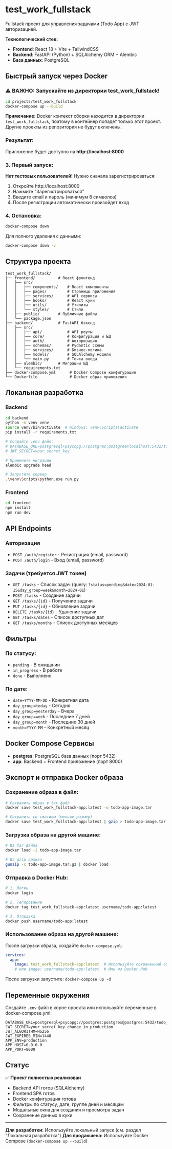 # test_work_fullstack

Fullstack проект для управления задачами (Todo App) с JWT авторизацией.

**Технологический стек:**
- **Frontend**: React 18 + Vite + TailwindCSS
- **Backend**: FastAPI (Python) + SQLAlchemy ORM + Alembic
- **База данных**: PostgreSQL

## Быстрый запуск через Docker

### ⚠️ ВАЖНО: Запускайте из директории test_work_fullstack!

```bash
cd projects/test_work_fullstack
docker-compose up --build
```

**Примечание:** Docker контекст сборки находится в директории `test_work_fullstack`, поэтому в контейнер попадет только этот проект. Другие проекты из репозитория не будут включены.

### Результат:

Приложение будет доступно на **http://localhost:8000**

### 3. Первый запуск:

**Нет тестовых пользователей!** Нужно сначала зарегистрироваться:
1. Откройте http://localhost:8000
2. Нажмите "Зарегистрироваться"
3. Введите email и пароль (минимум 8 символов)
4. После регистрации автоматически произойдет вход

### 4. Остановка:

```bash
docker-compose down
```

Для полного удаления с данными:
```bash
docker-compose down -v
```

## Структура проекта

```
test_work_fullstack/
├── frontend/          # React фронтенд
│   ├── src/
│   │   ├── components/    # React компоненты
│   │   ├── pages/         # Страницы приложения
│   │   ├── services/      # API сервисы
│   │   ├── hooks/         # React хуки
│   │   ├── utils/         # Утилиты
│   │   └── styles/        # Стили
│   ├── public/        # Публичные файлы
│   └── package.json
├── backend/           # FastAPI бэкенд
│   ├── src/
│   │   ├── api/           # API роуты
│   │   ├── core/          # Конфигурация и БД
│   │   ├── auth/          # Авторизация
│   │   ├── schemas/       # Pydantic схемы
│   │   ├── services/      # Бизнес-логика
│   │   ├── models/        # SQLAlchemy модели
│   │   └── main.py        # Точка входа
│   ├── alembic/       # Миграции БД
│   └── requirements.txt
├── docker-compose.yml      # Docker Compose конфигурация
└── Dockerfile              # Docker образ приложения
```

## Локальная разработка

### Backend

```bash
cd backend
python -m venv venv
source venv/bin/activate  # Windows: venv\Scripts\activate
pip install -r requirements.txt

# Создайте .env файл:
# DATABASE_URL=postgresql+psycopg://postgres:postgres@localhost:5432/todo_db
# JWT_SECRET=your_secret_key

# Примените миграции
alembic upgrade head

# Запустите сервер
.\venv\Scripts\python.exe run.py
```

### Frontend

```bash
cd frontend
npm install
npm run dev
```

## API Endpoints

### Авторизация
- `POST /auth/register` - Регистрация (email, password)
- `POST /auth/login` - Вход (email, password)

### Задачи (требуется JWT токен)
- `GET /tasks` - Список задач (query: `?status=pending&date=2024-01-15&day_group=week&month=2024-01`)
- `POST /tasks` - Создание задачи
- `GET /tasks/{id}` - Получение задачи
- `PUT /tasks/{id}` - Обновление задачи
- `DELETE /tasks/{id}` - Удаление задачи
- `GET /tasks/dates` - Список доступных дат
- `GET /tasks/months` - Список доступных месяцев

## Фильтры

### По статусу:
- `pending` - В ожидании
- `in_progress` - В работе
- `done` - Выполнено

### По дате:
- `date=YYYY-MM-DD` - Конкретная дата
- `day_group=today` - Сегодня
- `day_group=yesterday` - Вчера
- `day_group=week` - Последние 7 дней
- `day_group=month` - Последние 30 дней
- `month=YYYY-MM` - Конкретный месяц

## Docker Compose Сервисы

- **postgres**: PostgreSQL база данных (порт 5432)
- **app**: Backend + Frontend приложение (порт 8000)

## Экспорт и отправка Docker образа

### Сохранение образа в файл:

```bash
# Сохранить образ в tar файл
docker save test_work_fullstack-app:latest -o todo-app-image.tar

# Сохранить со сжатием (меньше размер)
docker save test_work_fullstack-app:latest | gzip > todo-app-image.tar.gz
```

### Загрузка образа на другой машине:

```bash
# Из tar файла
docker load -i todo-app-image.tar

# Из gzip архива
gunzip -c todo-app-image.tar.gz | docker load
```

### Отправка в Docker Hub:

```bash
# 1. Логин
docker login

# 2. Тегирование
docker tag test_work_fullstack-app:latest username/todo-app:latest

# 3. Отправка
docker push username/todo-app:latest
```

### Использование образа на другой машине:

После загрузки образа, создайте `docker-compose.yml`:

```yaml
services:
  app:
    image: test_work_fullstack-app:latest  # Используйте сохраненный образ
    # или image: username/todo-app:latest  # Или из Docker Hub
```

После загрузки запустите: `docker-compose up -d`

## Переменные окружения

Создайте `.env` файл в корне проекта или используйте переменные в docker-compose.yml:

```env
DATABASE_URL=postgresql+psycopg://postgres:postgres@postgres:5432/todo_db
JWT_SECRET=your_secret_key_change_in_production
JWT_ALGORITHM=HS256
JWT_EXPIRES_MIN=1440
APP_ENV=production
APP_HOST=0.0.0.0
APP_PORT=8000
```

## Статус

✅ **Проект полностью реализован**
- Backend API готов (SQLAlchemy)
- Frontend SPA готов
- Docker конфигурация готова
- Фильтры по статусу, дате, группе дней и месяцам
- Модальные окна для создания и просмотра задач
- Сохранение данных в куки

---

**Для разработки:** Используйте локальный запуск (см. раздел "Локальная разработка")
**Для продакшена:** Используйте Docker Compose (`docker-compose up --build`)
